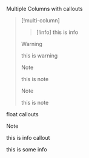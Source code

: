 
Multiple Columns with callouts
>[!multi-column]
>
>>[!info]
>>this is info
>
>>[!warning] 
>>this is warning
>
>>[!note]
>>this is note
>
>>[!note]
>>this is note



float callouts

>[!note]
>this is info callout

this is some info















